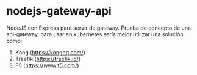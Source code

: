 # nodejs-gateway-api

NodeJS con Express para servir de gateway.
Prueba de conecpto de una api-gateway, para usar en kubernetes sería mejor utilizar una solución como:

1. Kong (<https://konghq.com/>)
2. Traefik (<https://traefik.io/>)
3. F5 (<https://www.f5.com/>)

